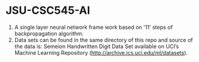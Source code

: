 # JSU-CSC545-AI
1. A single layer neural network frame work based on '11' steps of backpropagation algorithm. 
2. Data sets can be found in the same directory of this repo and source of the data is: Semeion Handwritten Digit Data Set available on UCI’s Machine Learning Repository (http://archive.ics.uci.edu/ml/datasets).

